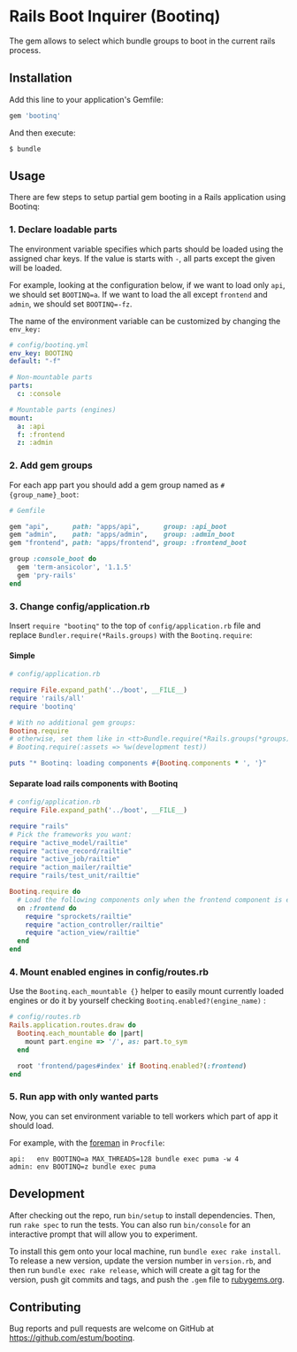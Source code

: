 # Rails Boot Inquirer (Bootinq)

The gem allows to select which bundle groups to boot in the current rails process.

## Installation

Add this line to your application's Gemfile:

```ruby
gem 'bootinq'
```

And then execute:

    $ bundle


## Usage

There are few steps to setup partial gem booting in a Rails application using Bootinq:

### 1. Declare loadable parts

The environment variable specifies which parts should be loaded using the assigned char keys. If the value is starts with `-`, all parts except the given will be loaded.

For example, looking at the configuration below, if we want to load only `api`, we should set `BOOTINQ=a`. If we want to load the all except `frontend` and `admin`, we should set `BOOTINQ=-fz`.

The name of the environment variable can be customized by changing the `env_key:`

```yaml
# config/bootinq.yml
env_key: BOOTINQ
default: "-f"

# Non-mountable parts
parts:
  c: :console

# Mountable parts (engines)
mount:
  a: :api
  f: :frontend
  z: :admin
```

### 2. Add gem groups

For each app part you should add a gem group named as `#{group_name}_boot`:

```ruby
# Gemfile

gem "api",      path: "apps/api",      group: :api_boot
gem "admin",    path: "apps/admin",    group: :admin_boot
gem "frontend", path: "apps/frontend", group: :frontend_boot

group :console_boot do
  gem 'term-ansicolor', '1.1.5'
  gem 'pry-rails'
end
```

### 3. Change config/application.rb

Insert `require "bootinq"` to the top of `config/application.rb` file and replace `Bundler.require(*Rails.groups)` with the `Bootinq.require`:

#### Simple

```ruby
# config/application.rb

require File.expand_path('../boot', __FILE__)
require 'rails/all'
require 'bootinq'

# With no additional gem groups:
Bootinq.require
# otherwise, set them like in <tt>Bundle.require(*Rails.groups(*groups))</tt>:
# Bootinq.require(:assets => %w(development test))

puts "* Bootinq: loading components #{Bootinq.components * ', '}"
```

#### Separate load rails components with Bootinq

```ruby
# config/application.rb
require File.expand_path('../boot', __FILE__)

require "rails"
# Pick the frameworks you want:
require "active_model/railtie"
require "active_record/railtie"
require "active_job/railtie"
require "action_mailer/railtie"
require "rails/test_unit/railtie"

Bootinq.require do
  # Load the following components only when the frontend component is enabled
  on :frontend do
    require "sprockets/railtie"
    require "action_controller/railtie"
    require "action_view/railtie"
  end
end
```

### 4. Mount enabled engines in config/routes.rb

Use the `Bootinq.each_mountable {}` helper to easily mount currently loaded engines or do it by yourself checking `Bootinq.enabled?(engine_name)` :

```ruby
# config/routes.rb
Rails.application.routes.draw do
  Bootinq.each_mountable do |part|
    mount part.engine => '/', as: part.to_sym
  end

  root 'frontend/pages#index' if Bootinq.enabled?(:frontend)
end
```

### 5. Run app with only wanted parts

Now, you can set environment variable to tell workers which part of app it should load.

For example, with the [foreman](https://github.com/ddollar/foreman) in `Procfile`:

```
api:   env BOOTINQ=a MAX_THREADS=128 bundle exec puma -w 4
admin: env BOOTINQ=z bundle exec puma
```

## Development

After checking out the repo, run `bin/setup` to install dependencies. Then, run `rake spec` to run the tests. You can also run `bin/console` for an interactive prompt that will allow you to experiment.

To install this gem onto your local machine, run `bundle exec rake install`. To release a new version, update the version number in `version.rb`, and then run `bundle exec rake release`, which will create a git tag for the version, push git commits and tags, and push the `.gem` file to [rubygems.org](https://rubygems.org).

## Contributing

Bug reports and pull requests are welcome on GitHub at https://github.com/estum/bootinq.
